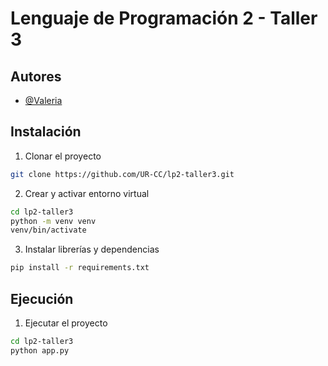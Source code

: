 # Lenguaje de Programación 2 - Taller 3

## Autores
- [@Valeria](https://www.github.com/valerialopez-a11)

## Instalación
1. Clonar el proyecto
```bash
git clone https://github.com/UR-CC/lp2-taller3.git
```

2. Crear y activar entorno virtual
```bash
cd lp2-taller3
python -m venv venv
venv/bin/activate
```

3. Instalar librerías y dependencias
```bash
pip install -r requirements.txt
```
    
## Ejecución
1. Ejecutar el proyecto
```bash
cd lp2-taller3
python app.py
```

